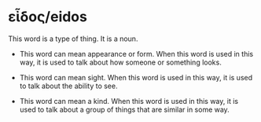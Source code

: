 # εἶδος/eidos 
This word is a type of thing. It is a noun. 

* This word can mean appearance or form. When this word is used in this way, it is used to talk about how someone or something looks. 

* This word can mean sight. When this word is used in this way, it is used to talk about the ability to see. 

* This word can mean a kind. When this word is used in this way, it is used to talk about a group of things that are similar in some way. 
